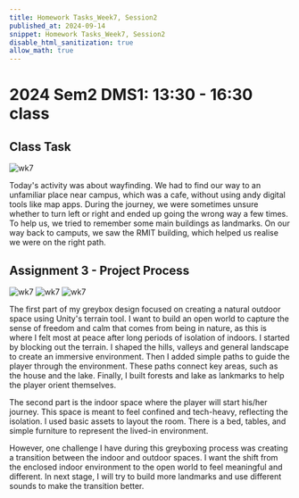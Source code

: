 ```yaml
---
title: Homework Tasks_Week7, Session2
published_at: 2024-09-14
snippet: Homework Tasks_Week7, Session2
disable_html_sanitization: true
allow_math: true
---
```

#  2024 Sem2 DMS1: 13:30 - 16:30 class

## Class Task ##

![wk7](wk7_s2.jpg)

<p>Today's activity was about wayfinding. We had to find our way to an unfamiliar place near campus, which was a cafe, without using andy digital tools like map apps. During the journey, we were sometimes unsure whether to turn left or right and ended up going the wrong way a few times. To help us, we tried to remember some main buildings as landmarks. On our way back to camputs, we saw the RMIT building, which helped us realise we were on the right path.
</p>

## Assignment 3 - Project Process ##

![wk7](free_asset.jpg)
![wk7](greybox_1.jpg)
![wk7](greybox_2.jpg)


<p>The first part of my greybox design focused on creating a natural outdoor space using Unity's terrain tool. I want to build an open world to capture the sense of freedom and calm that comes from being in nature, as this is where I felt most at peace after long periods of isolation of indoors. I started by blocking out the terrain. I shaped the hills, valleys and general landscape to create an immersive environment. Then I added simple paths to guide the player through the environment. These paths connect key areas, such as the house and the lake. Finally, I built forests and lake as lankmarks to help the player orient themselves.</p>

<p>The second part is the indoor space where the player will start his/her journey. This space is meant to feel confined and tech-heavy, reflecting the isolation. I used basic assets to layout the room. There is a bed, tables, and simple furniture to represent the lived-in environment.</p>

<p>However, one challenge I have during this greyboxing process was creating a transition between the indoor and outdoor spaces. I want the shift from the enclosed indoor environment to the open world to feel meaningful and different. In next stage, I will try to build more landmarks and use different sounds to make the transition better. </p>
